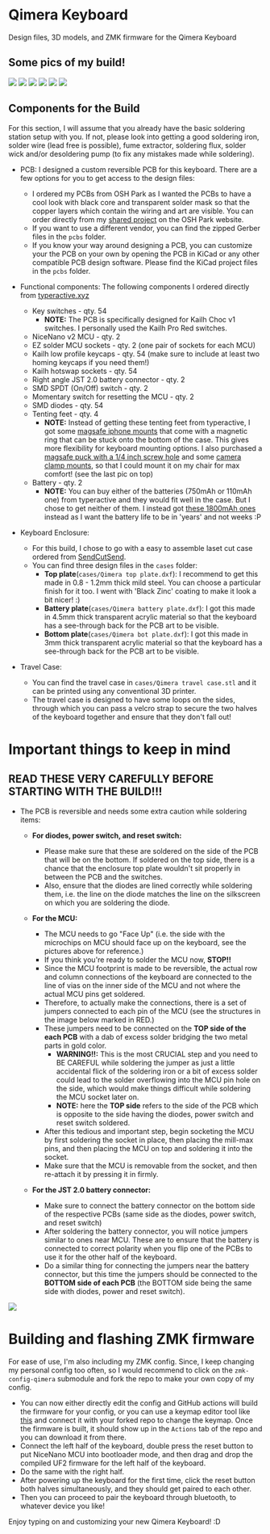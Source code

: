 # Qimera Keyboard
Design files, 3D models, and ZMK firmware for the Qimera Keyboard

## Some pics of my build!
![](./images/qimera_fully_assembled.png)
![](./images/qimera_PCB_art.png)
![](./images/qimera_tented.png)
![](./images/qimera_travel_case.png)
![](./images/qimera_compact.png)
![](./images/qimera_chair_mount.png)

## Components for the Build
For this section, I will assume that you already have the basic soldering station setup with you. If not, please look into getting a good soldering iron, solder wire (lead free is possible), fume extractor, soldering flux, solder wick and/or desoldering pump (to fix any mistakes made while soldering).

- PCB: I designed a custom reversible PCB for this keyboard. There are a few options for you to get access to the design files:
    - I ordered my PCBs from OSH Park as I wanted the PCBs to have a cool look with black core and transparent solder mask so that the copper layers which contain the wiring and art are visible. You can order directly from my [shared project](https://oshpark.com/shared_projects/fcaigPYl) on the OSH Park website.
    - If you want to use a different vendor, you can find the zipped Gerber files in the `pcbs` folder.
    - If you know your way around designing a PCB, you can customize your the PCB on your own by opening the PCB in KiCad or any other compatible PCB design software. Please find the KiCad project files in the `pcbs` folder.

- Functional components: The following components I ordered directly from [typeractive.xyz](https://typeractive.xyz)
    - Key switches - qty. 54
        - **NOTE:** The PCB is specifically designed for Kailh Choc v1 switches. I personally used the Kailh Pro Red switches.
    - NiceNano v2 MCU - qty. 2
    - EZ solder MCU sockets - qty. 2 (one pair of sockets for each MCU)
    - Kailh low profile keycaps - qty. 54 (make sure to include at least two homing keycaps if you need them!)
    - Kailh hotswap sockets - qty. 54
    - Right angle JST 2.0 battery connector - qty. 2
    - SMD SPDT (On/Off) switch - qty. 2
    - Momentary switch for resetting the MCU - qty. 2
    - SMD diodes - qty. 54
    - Tenting feet - qty. 4
        - **NOTE:** Instead of getting these tenting feet from typeractive, I got some [magsafe iphone mounts](https://www.amazon.com/dp/B0C22V8WSF?th=1) that come with a magnetic ring that can be stuck onto the bottom of the case. This gives more flexibility for keyboard mounting options. I also purchased a [magsafe puck with a 1/4 inch screw hole](https://www.amazon.com/dp/B0CQM8L1ZQ) and some [camera clamp mounts](https://www.amazon.com/dp/B0CB5JKTBH?th=1), so that I could mount it on my chair for max comfort! (see the last pic on top)
    - Battery - qty. 2
        - **NOTE:** You can buy either of the batteries (750mAh or 110mAh one) from typeractive and they would fit well in the case. But I chose to get neither of them. I instead got [these 1800mAh ones](https://www.amazon.com/gp/product/B09726K2LC) instead as I want the battery life to be in 'years' and not weeks :P

- Keyboard Enclosure:
    - For this build, I chose to go with a easy to assemble laset cut case ordered from [SendCutSend](https://sendcutsend.com).
    - You can find three design files in the `cases` folder:
        - **Top plate**(`cases/Qimera top plate.dxf`): I recommend to get this made in 0.8 - 1.2mm thick mild steel. You can choose a particular finish for it too. I went with 'Black Zinc' coating to make it look a bit nicer! :)
        - **Battery plate**(`cases/Qimera battery plate.dxf`): I got this made in 4.5mm thick transparent acrylic material so that the keyboard has a see-through back for the PCB art to be visible.
        - **Bottom plate**(`cases/Qimera bot plate.dxf`): I got this made in 3mm thick transparent acrylic material so that the keyboard has a see-through back for the PCB art to be visible.

- Travel Case:
    - You can find the travel case in `cases/Qimera travel case.stl` and it can be printed using any conventional 3D printer.
    - The travel case is designed to have some loops on the sides, through which you can pass a velcro strap to secure the two halves of the keyboard together and ensure that they don't fall out!

# Important things to keep in mind
## READ THESE VERY CAREFULLY BEFORE STARTING WITH THE BUILD!!!
- The PCB is reversible and needs some extra caution while soldering items:
    - **For diodes, power switch, and reset switch:**
        - Please make sure that these are soldered on the side of the PCB that will be on the bottom. If soldered on the top side, there is a chance that the enclosure top plate wouldn't sit properly in between the PCB and the switches.
        - Also, ensure that the diodes are lined correctly while soldering them, i.e. the line on the diode matches the line on the silkscreen on which you are soldering the diode.

    - **For the MCU:**
        - The MCU needs to go "Face Up" (i.e. the side with the microchips on MCU should face up on the keyboard, see the pictures above for reference.)
        - If you think you're ready to solder the MCU now, **STOP!!**
        - Since the MCU footprint is made to be reversible, the actual row and column connections of the keyboard are connected to the line of vias on the inner side of the MCU and not where the actual MCU pins get soldered.
        - Therefore, to actually make the connections, there is a set of jumpers connected to each pin of the MCU (see the structures in the image below marked in RED.)
        - These jumpers need to be connected on the **TOP side of the each PCB** with a dab of excess solder bridging the two metal parts in gold color.
            - **WARNING!!:** This is the most CRUCIAL step and you need to BE CAREFUL while soldering the jumper as just a little accidental flick of the soldering iron or a bit of excess solder could lead to the solder overflowing into the MCU pin hole on the side, which would make things difficult while soldering the MCU socket later on.
            - **NOTE:** here the **TOP side** refers to the side of the PCB which is opposite to the side having the diodes, power switch and reset switch soldered.
        - After this tedious and important step, begin socketing the MCU by first soldering the socket in place, then placing the mill-max pins, and then placing the MCU on top and soldering it into the socket.
        - Make sure that the MCU is removable from the socket, and then re-attach it by pressing it in firmly.

    - **For the JST 2.0 battery connector:**
        - Make sure to connect the battery connector on the bottom side of the respective PCBs (same side as the diodes, power switch, and reset switch)
        - After soldering the battery connector, you will notice jumpers similar to ones near MCU. These are to ensure that the battery is connected to correct polarity when you flip one of the PCBs to use it for the other half of the keyboard.
        - Do a similar thing for connecting the jumpers near the battery connector, but this time the jumpers should be connected to the **BOTTOM side of each PCB** (the BOTTOM side being the same side with diodes, power and reset switch).

![](./images/qimera_pcb_jumpers.png)

# Building and flashing ZMK firmware
For ease of use, I'm also including my ZMK config. Since, I keep changing my personal config too often, so I would recommend to click on the `zmk-config-qimera` submodule and fork the repo to make your own copy of my config.

- You can now either directly edit the config and GitHub actions will build the firmware for your config, or you can use a keymap editor tool like [this](https://nickcoutsos.github.io/keymap-editor/) and connect it with your forked repo to change the keymap. Once the firmware is built, it should show up in the `Actions` tab of the repo and you can download it from there.
- Connect the left half of the keyboard, double press the reset button to put NiceNano MCU into bootloader mode, and then drag and drop the compiled UF2 firmware for the left half of the keyboard.
- Do the same with the right half.
- After powering up the keyboard for the first time, click the reset button both halves simultaneously, and they should get paired to each other.
- Then you can proceed to pair the keyboard through bluetooth, to whatever device you like!

Enjoy typing on and customizing your new Qimera Keyboard! :D
